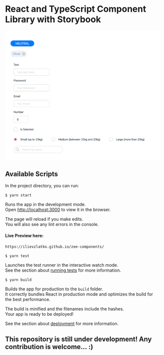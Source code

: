# React and TypeScript Component Library with Storybook
![alt text](https://github.com/ilievZlatko/zee-components/blob/master/src/assets/images/lib-screenshot.png)

## Available Scripts

In the project directory, you can run:

```console
$ yarn start
```

Runs the app in the development mode.<br />
Open [http://localhost:3000](http://localhost:3000) to view it in the browser.

The page will reload if you make edits.<br />
You will also see any lint errors in the console.

#### Live Preview here:
```https://ilievzlatko.github.io/zee-components/```

```console
$ yarn test
```

Launches the test runner in the interactive watch mode.<br />
See the section about [running tests](https://facebook.github.io/create-react-app/docs/running-tests) for more information.

```console
$ yarn build
```

Builds the app for production to the `build` folder.<br />
It correctly bundles React in production mode and optimizes the build for the best performance.

The build is minified and the filenames include the hashes.<br />
Your app is ready to be deployed!

See the section about [deployment](https://facebook.github.io/create-react-app/docs/deployment) for more information.

## This repository is still under development! Any contribution is welcome... :)

